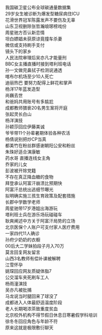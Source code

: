 我国碳卫星公布全球碳通量数据集  
29岁女生被诊断为爆发型糖尿病住ICU  
花滑世界冠军陈露发声不要伤及无辜  
山东卫视删除张哲瀚琅琊榜戏份  
周星驰方否认新恋情  
坦白嫖娼未获原谅竟撞车杀妻  
微信或支持刷手支付  
镜头下的家乡  
人民法院审理后吴亦凡才能量刑  
BBC女主播直播时接到塔利班电话  
孙一文做完鼻拭子检测说通透  
喀布尔机场至少10人死亡  
迪丽热巴 要努力配得上鲜花和掌声  
杨洋17年蓝发造型  
尚巍去世  
和爸妈共用账号有多尴尬  
成都教师猥亵20名男生案将开庭  
张起灵长白山  
杨洋演技  
孙颖莎回应伊藤美诚  
爷爷带11个孙辈暑期体验各种农活  
杨倩说别把炒CP当真  
都美竹在粉丝群感谢朝阳公安和粉丝  
朱珠好适合演康敏  
药水哥 直播连线女主角  
乔家的儿女  
彭波被开除党籍  
不存在真正降血糖的食物  
拜登承认阿富汗崩溃比预期快  
阿富汗总统出逃细节曝光  
拟明确实施三孩生育政策及配套措施  
长郡中学数学老师  
周星驰带17岁港姐出海游玩  
塔利班士兵在游乐场玩碰碰车  
耿爽阐述中方关于阿富汗局势的立场  
北京医保个人账户可支付家人医疗费用  
一家四代11人确诊  
孙府少奶奶的衣橱  
00后大二学妹拍段子月入70万  
莫言回复网友留言  
山西3名教师有偿补课被解聘  
江雪怀孕  
姚琛回应网友质疑体脂7  
公交溜车夹死刷车工人  
杨雨潼演技  
吴亦凡被批捕  
马龙说当时腿回来了球没了  
成都进入人体最舒适温度阶段  
老人长期喝浓茶致重度贫血  
北京校外机构不得节假日休息日寒暑假学科培训  
徐冬冬回应角色与年龄不符  
原来这就是极限敷衍聊天  
